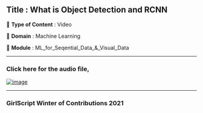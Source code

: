 ## Title : What is Object Detection and RCNN
🔴 **Type of Content** : Video

🔴 **Domain** : Machine Learning

🔴 **Module** : ML_for_Seqential_Data_&_Visual_Data

*********************************************************************

### Click here for the audio file,

[![image](https://user-images.githubusercontent.com/79050917/140752498-887ac0bc-50aa-49fa-8baa-8894a8aa6585.png)
](https://drive.google.com/file/d/1MLXB_1zIAh0zKOSCxuFveMa4pk6KQ4am/view?usp=sharing)
*********************************************************************

### GirlScript Winter of Contributions 2021
